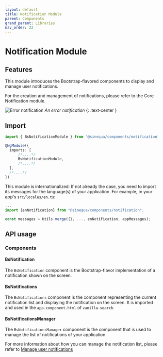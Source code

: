 ```yaml
---
layout: default
title: Notification Module
parent: Components
grand_parent: Libraries
nav_order: 22
---
```


# Notification Module

## Features

This module introduces the Bootstrap-flavored components to display and manage user notifications.

For the creation and management of notifications, please refer to the Core Notification module.

![Error notification]({{site.baseurl}}assets/modules/notification/notification-error-notification-example.png)
*An error notification*
{: .text-center }

## Import

```typescript
import { BsNotificationModule } from "@sinequa/components/notification";

@NgModule({
  imports: [
      /*....*/
      BsNotificationModule,
      /*....*/
  ],
  /*....*/
})
```

This module is internationalized: If not already the case, you need to import its messages for the language(s) of your application. For example, in your app's `src/locales/en.ts`:

```ts
...
import {enNotification} from "@sinequa/components/notification";

const messages = Utils.merge({}, ..., enNotification, appMessages);
```

## API usage

### Components

#### BsNotification

The `BsNotification` component is the Bootstrap-flavor implementation of a notification shown on the screen.

#### BsNotifications

<!-- <doc-notifications></doc-notifications> -->

The `BsNotifications` component is the component representing the current notification list and displaying the notification on the screen.
It is imported and used in the `app.component.html` of `vanilla-search`.

#### BsNotificationsManager

<!-- <doc-notifications-manager></doc-notifications-manager> -->

The `BsNotificationsManager` component is the component
that is used to manage the list of notifications of your application.

For more information about how you can manage the notification list, please refer to [Manage user notifications]({{site.baseurl}}libraries/core/notification.html#manage-user-notifications)
